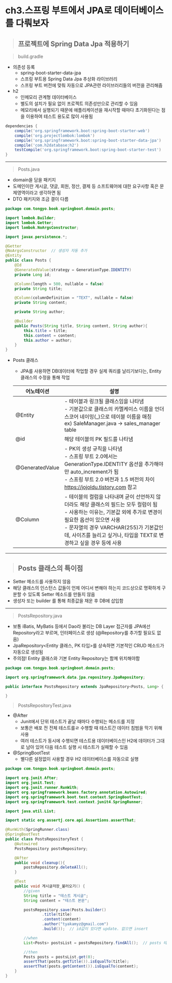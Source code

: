 # ch3.스프링 부트에서 JPA로 데이터베이스를 다뤄보자
> ## 프로젝트에 Spring Data Jpa 적용하기

> build.gradle
- 의존성 등록
    - spring-boot-starter-data-jpa
    - 스프링 부트용 Spring Data Jpa 추상화 라이브러리
    - 스프링 부트 버전에 맞춰 자동으로 JPA관련 라이브러리들의 버전을 관리해줌
- h2
    - 인메모리 관계형 데이터베이스
    - 별도의 설치가 필요 없이 프로젝트 의존성만으로 관리할 수 있음
    - 메모리에서 실행되기 때문에 애플리케이션을 재시작할 때마다 초기화된다는 점을 이용하여 테스트 용도로 많이 사용됨
```gradle
dependencies {
    compile('org.springframework.boot:spring-boot-starter-web')
    compile('org.projectlombok:lombok')
    compile('org.springframework.boot:spring-boot-starter-data-jpa')
    compile('com.h2database:h2')
    testCompile('org.springframework.boot:spring-boot-starter-test')
}
```

-------
> Posts.java
- domain을 담을 패키지
- 도메인이란 게시글, 댓글, 회원, 정산, 결제 등 소프트웨어에 대한 요구사항 혹은 문제영역이라고 생각하면 됨
- DTO 패키지와 조금 결이 다름
```java
package com.tongyo.book.springboot.domain.posts;

import lombok.Builder;
import lombok.Getter;
import lombok.NoArgsConstructor;

import javax.persistence.*;

@Getter
@NoArgsConstructor  // 생성자 자동 추가
@Entity
public class Posts {
    @Id
    @GeneratedValue(strategy = GenerationType.IDENTITY)
    private Long id;

    @Column(length = 500, nullable = false)
    private String title;

    @Column(columnDefinition = "TEXT", nullable = false)
    private String content;

    private String author;

    @Builder
    public Posts(String title, String content, String author){
        this.title = title;
        this.content = content;
        this.author = author;
    }
}
```
- Posts 클래스
    - JPA를 사용하면 DB데이터에 작업할 경우 실제 쿼리를 날리기보다는, Entity 클래스의 수정을 통해 작업

    |어노테이션|설명|
    |----|----|
    |@Entity|- 테이블과 링크될 클래스임을 나타냄<br>- 기본값으로 클래스의 카멜케이스 이름을 언더스코어 네이밍(_)으로 테이블 이름을 매칭<br>ex) SaleManager.java -> sales_manager table|
    |@id|해당 테이블의 PK 필드를 나타냄|
    |@GeneratedValue|- PK의 생성 규칙을 나타냄<br>- 스프링 부트 2.0에서는 GenerationType.IDENTITY 옵션을 추가해야만 auto_increment가 됨<br>- 스프링 부트 2.0 버전과 1.5 버전의 차이 https://jojoldu.tistory.com 참고|
    |@Column|- 테이블의 컬럼을 나타내며 굳이 선언하지 않더라도 해당 클래스의 필드는 모두 컬럼이 됨<br>- 사용하는 이유는, 기본값 외에 추가로 변경이 필요한 옵션이 있으면 사용<br>- 문자열의 경우 VARCHAR(255)가 기본값인데, 사이즈를 늘리고 싶거나, 타입을 TEXT로 변경하고 싶을 경우 등에 사용|
-------
> ## Posts 클래스의 특이점
- Setter 메소드를 사용하지 않음
- 해당 클래스의 인스턴스 값들이 언제 어디서 변해야 하는지 코드상으로 명확하게 구분할 수 있도록 Setter 메소드를 만들지 않음
- 생성자 또는 builder 를 통해 최종값을 채운 후 DB에 삽입함
---------
> PostsRepository.java
- 보통 iBatis, MyBatis 등에서 Dao라 불리는 DB Layer 접근자를 JPA에선 Repository라고 부르며, 인터페이스로 생성
(@Repository를 추가할 필요도 없음)
- JpaRepository<Entity 클래스, PK 타입>를 상속하면 기본적인 CRUD 메소드가 자동으로 생성됨
- 주의점! Entity 클래스와 기본 Entity Repository는 함께 위치해야함
```java
package com.tongyo.book.springboot.domain.posts;

import org.springframework.data.jpa.repository.JpaRepository;

public interface PostsRepository extends JpaRepository<Posts, Long> {

}
```
> PostsRepositoryTest.java
- @After
    - Junit에서 단위 테스트가 끝날 때마다 수행되는 메소드를 지정
    - 보통은 배포 전 전체 테스트를ㄹ 수행할 때 테스트간 데이터 침범을 막기 위해 사용
    - 여러 테스트가 동시에 수행되면 테스트용 데이터베이스인 H2에 데이터가 그대로 남아 있어 다음 테스트 실행 시 테스트가 실패할 수 있음
- @SpringBootTest
    - 별다른 설정없이 사용할 경우 H2 데이터베이스를 자동으로 실행
```java
package com.tongyo.book.springboot.domain.posts;

import org.junit.After;
import org.junit.Test;
import org.junit.runner.RunWith;
import org.springframework.beans.factory.annotation.Autowired;
import org.springframework.boot.test.context.SpringBootTest;
import org.springframework.test.context.junit4.SpringRunner;

import java.util.List;

import static org.assertj.core.api.Assertions.assertThat;

@RunWith(SpringRunner.class)
@SpringBootTest
public class PostsRepositoryTest {
    @Autowired
    PostsRepository postsRepository;

    @After
    public void cleanup(){
        postsRepository.deleteAll();
    }

    @Test
    public void 게시글저장_불러오기() {
        //given
        String title = "테스트 게시글";
        String content = "테스트 본문";

        postsRepository.save(Posts.builder() 
                .title(title)
                .content(content)
                .author("tyakamyz@gmail.com")
                .build());  // id값이 있다면 update. 없으면 insert

        //when
        List<Posts> postsList = postsRepository.findAll();  // posts 테이블에 있는 모든 데이터를 조회

        //then
        Posts posts = postsList.get(0);
        assertThat(posts.getTitle()).isEqualTo(title);
        assertThat(posts.getContent()).isEqualTo(content);
    }
}
```